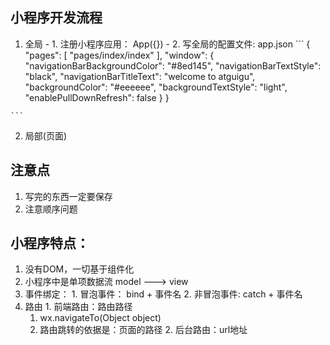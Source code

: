 ## 小程序开发流程
  1. 全局
    - 1. 注册小程序应用： App({})
    - 2. 写全局的配置文件: app.json
    ```
      {
        "pages": [
          "pages/index/index"
        ],
        "window": {
          "navigationBarBackgroundColor": "#8ed145",
          "navigationBarTextStyle": "black",
          "navigationBarTitleText": "welcome to atguigu",
          "backgroundColor": "#eeeeee",
          "backgroundTextStyle": "light",
          "enablePullDownRefresh": false
        }
      }

    ```

  2. 局部(页面)


## 注意点
  1. 写完的东西一定要保存
  2. 注意顺序问题

## 小程序特点：
  1. 没有DOM，一切基于组件化
  2. 小程序中是单项数据流 model ---> view
  3. 事件绑定：
    1. 冒泡事件： bind + 事件名
    2. 非冒泡事件: catch + 事件名
  4. 路由
    1. 前端路由：路由路径
      1. wx.navigateTo(Object object)
      2. 路由跳转的依据是：页面的路径
    2. 后台路由：url地址

